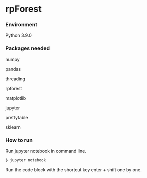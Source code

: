# rpForest



### Environment

Python 3.9.0

### Packages needed

numpy

pandas

threading

rpforest

matplotlib

jupyter

prettytable

sklearn

### How to run

Run jupyter notebook in command line.
```bash
$ jupyter notebook
```

Run the code block with the shortcut key enter + shift one by one.
